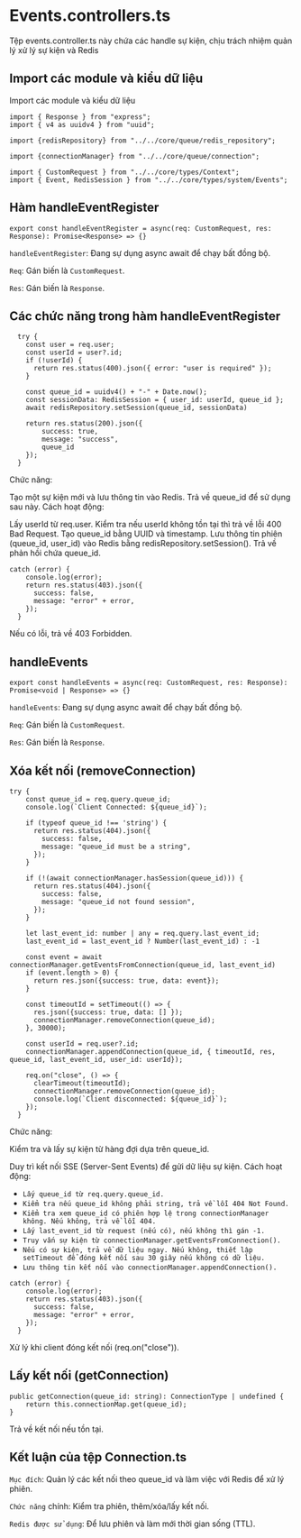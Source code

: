 # Events.controllers.ts

Tệp events.controller.ts này chứa các handle sự kiện, chịu trách nhiệm quản lý xử lý sự kiện và Redis

## Import các module và kiểu dữ liệu

Import các module và kiểu dữ liệu
```
import { Response } from "express";
import { v4 as uuidv4 } from "uuid";

import {redisRepository} from "../../core/queue/redis_repository";

import {connectionManager} from "../../core/queue/connection";

import { CustomRequest } from "../../core/types/Context";
import { Event, RedisSession } from "../../core/types/system/Events";

```

## Hàm handleEventRegister

```
export const handleEventRegister = async(req: CustomRequest, res: Response): Promise<Response> => {}

```
`handleEventRegister`: Đang sự dụng async await để chạy bất đồng bộ.

`Req`: Gán biến là `CustomRequest`.

`Res`: Gán biến là `Response`.

## Các chức năng trong hàm handleEventRegister

```
  try {
    const user = req.user;
    const userId = user?.id;
    if (!userId) {
      return res.status(400).json({ error: "user is required" });
    }

    const queue_id = uuidv4() + "-" + Date.now();
    const sessionData: RedisSession = { user_id: userId, queue_id };
    await redisRepository.setSession(queue_id, sessionData)

    return res.status(200).json({
        success: true,
        message: "success",
        queue_id
    });
  }

```
Chức năng:

Tạo một sự kiện mới và lưu thông tin vào Redis.
Trả về queue_id để sử dụng sau này.
Cách hoạt động:

Lấy userId từ req.user.
Kiểm tra nếu userId không tồn tại thì trả về lỗi 400 Bad Request.
Tạo queue_id bằng UUID và timestamp.
Lưu thông tin phiên (queue_id, user_id) vào Redis bằng redisRepository.setSession().
Trả về phản hồi chứa queue_id.

```
catch (error) {
    console.log(error);
    return res.status(403).json({
      success: false,
      message: "error" + error,
    });
  }
```

Nếu có lỗi, trả về 403 Forbidden.

## handleEvents

```
export const handleEvents = async(req: CustomRequest, res: Response): Promise<void | Response> => {}

```

`handleEvents`: Đang sự dụng async await để chạy bất đồng bộ.

`Req`: Gán biến là `CustomRequest`.

`Res`: Gán biến là `Response`.

## Xóa kết nối (removeConnection)

```
try {
    const queue_id = req.query.queue_id;
    console.log(`Client Connected: ${queue_id}`);

    if (typeof queue_id !== 'string') {
      return res.status(404).json({
        success: false,
        message: "queue_id must be a string",
      });
    }

    if (!(await connectionManager.hasSession(queue_id))) {
      return res.status(404).json({
        success: false,
        message: "queue_id not found session",
      });
    }

    let last_event_id: number | any = req.query.last_event_id;
    last_event_id = last_event_id ? Number(last_event_id) : -1

    const event = await connectionManager.getEventsFromConnection(queue_id, last_event_id)
    if (event.length > 0) {
      return res.json({success: true, data: event});
    }

    const timeoutId = setTimeout(() => {
      res.json({success: true, data: [] });
      connectionManager.removeConnection(queue_id);
    }, 30000);

    const userId = req.user?.id;
    connectionManager.appendConnection(queue_id, { timeoutId, res, queue_id, last_event_id, user_id: userId});

    req.on("close", () => {
      clearTimeout(timeoutId);
      connectionManager.removeConnection(queue_id);
      console.log(`Client disconnected: ${queue_id}`);
    });
  }

```
Chức năng:

Kiểm tra và lấy sự kiện từ hàng đợi dựa trên queue_id.

Duy trì kết nối SSE (Server-Sent Events) để gửi dữ liệu sự kiện.
Cách hoạt động:

- `Lấy queue_id từ req.query.queue_id.`
- `Kiểm tra nếu queue_id không phải string, trả về lỗi 404 Not Found.`
- `Kiểm tra xem queue_id có phiên hợp lệ trong connectionManager không. Nếu không, trả về lỗi 404.`
- `Lấy last_event_id từ request (nếu có), nếu không thì gán -1.`
- `Truy vấn sự kiện từ connectionManager.getEventsFromConnection().`
- `Nếu có sự kiện, trả về dữ liệu ngay. Nếu không, thiết lập setTimeout để đóng kết nối sau 30 giây nếu không có dữ liệu.`
- `Lưu thông tin kết nối vào connectionManager.appendConnection().`

```
catch (error) {
    console.log(error);
    return res.status(403).json({
      success: false,
      message: "error" + error,
    });
  }
```
Xử lý khi client đóng kết nối (req.on("close")).

## Lấy kết nối (getConnection)

```
public getConnection(queue_id: string): ConnectionType | undefined {
    return this.connectionMap.get(queue_id);
}
```
Trả về kết nối nếu tồn tại.

## Kết luận của tệp Connection.ts
`Mục đích`: Quản lý các kết nối theo queue_id và làm việc với Redis để xử lý phiên.

`Chức năng` chính: Kiểm tra phiên, thêm/xóa/lấy kết nối.

`Redis được sử dụng`: Để lưu phiên và làm mới thời gian sống (TTL).
